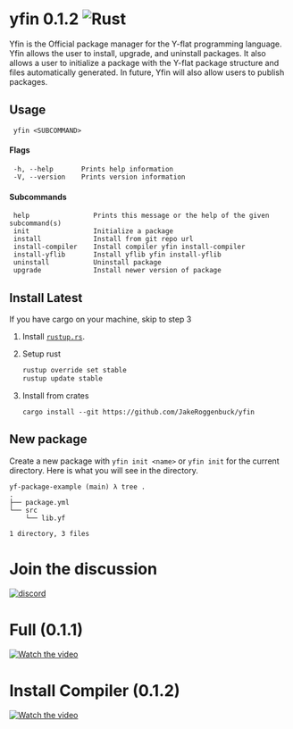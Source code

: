 # yfin 0.1.2 ![Rust](https://img.shields.io/github/workflow/status/jakeroggenbuck/yfin/Rust?style=for-the-badge)

Yfin is the Official package manager for the Y-flat programming language.
Yfin allows the user to install, upgrade, and uninstall packages. It also allows a user to initialize a package with the Y-flat package structure and files automatically generated. In future, Yfin will also allow users to publish packages.

## Usage
```
 yfin <SUBCOMMAND>
```

#### Flags
```
 -h, --help       Prints help information
 -V, --version    Prints version information
```

#### Subcommands
```
 help                Prints this message or the help of the given subcommand(s)
 init                Initialize a package
 install             Install from git repo url
 install-compiler    Install compiler yfin install-compiler
 install-yflib       Install yflib yfin install-yflib
 uninstall           Uninstall package
 upgrade             Install newer version of package
```

## Install Latest
If you have cargo on your machine, skip to step 3

1. Install [`rustup.rs`](https://rustup.rs/).

2. Setup rust
   ```sh
   rustup override set stable
   rustup update stable
   ```

3. Install from crates
   ```
   cargo install --git https://github.com/JakeRoggenbuck/yfin
   ```

## New package
Create a new package with `yfin init <name>` or `yfin init` for the current directory.
Here is what you will see in the directory.
```
yf-package-example (main) λ tree .
.
├── package.yml
└── src
    └── lib.yf

1 directory, 3 files
```

# Join the discussion
<a href="https://discord.gg/v27SpPyj">![discord](https://img.shields.io/badge/Discord-7289DA?style=for-the-badge&logo=discord&logoColor=white)</a>

# Full (0.1.1)
[![Watch the video](https://i.imgur.com/nqnaLqW.png)](https://www.youtube.com/watch?v=IW0TiN3d7FI)

# Install Compiler (0.1.2)
[![Watch the video](https://i.imgur.com/iMEbOjP.png)](https://www.youtube.com/watch?v=F8Rc_zs_J1c)



